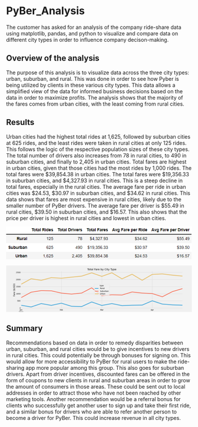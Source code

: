 # PyBer_Analysis
The customer has asked for an analysis of the company ride-share data using matplotlib, pandas, and python to visualize and compare data on different city types in order to influence company decison-making. 

## Overview of the analysis

The purpose of this analysis is to visualize data across the three city types: urban, suburban, and rural. This was done in order to see how Pyber is being utilized by clients in these various city types. This data allows a simplified view of the data for informed business decisions based on the data in order to maximize profits. The analysis shows that the majority of the fares comes from urban cities, with the least coming from rural cities. 

## Results

Urban cities had the highest total rides at 1,625, followed by suburban cities at 625 rides, and the least rides were taken in rural cities at only 125 rides. This follows the logic of the respective population sizes of these city types. The total number of drivers also increases from 78 in rural cities, to 490 in suburban cities, and finally to 2,405 in urban cities. Total fares are highest in urban cities, given that those cities had the most rides by 1,000 rides. The total fares were $39,854.38 in urban cities. The total fares were $19,356.33 in suburban cities, and $4,327.93 in rural cities. This is a steep decline in total fares, especially in the rural cities. The average fare per ride in urban cities was $24.53, $30.97 in suburban cities, and $34.62 in rural cities. This data shows that fares are most expensive in rural cities, likely due to the smaller number of PyBer drivers. The average fare per driver is $55.49 in rural cities, $39.50 in suburban cities, and $16.57. This also shows that the price per driver is highest in rural cities and lowest in urban cities. 

![image of data frame](Resources/Pyber_data.png)

![image of plot](Fares.png)

## Summary 
Recommendations based on data in order to remedy disparities between urban, suburban, and rural cities would be to give incentives to new drivers in rural cities. This could potentially be through bonuses for signing on. This would allow for more accessibility to PyBer for rural users to make the ride-sharing app more popular among this group. This also goes for suburban drivers. Apart from driver incentives, discounted fares can be offered in the form of coupons to new clients in rural and suburban areas in order to grow the amount of consumers in those areas. These could be sent out to local addresses in order to attract those who have not been reached by other marketing tools. Another recommendation would be a referral bonus for clients who successfully get another user to sign up and take their first ride, and a similar bonus for drivers who are able to refer another person to become a driver for PyBer. This could increase revenue in all city types.


